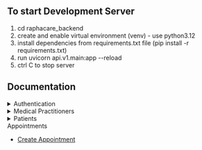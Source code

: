 ## To start Development Server

1. cd raphacare_backend
2. create and enable virtual environment (venv) - use python3.12
3. install dependencies from requirements.txt file (pip install -r requirements.txt)
4. run uvicorn api.v1.main:app --reload
5. ctrl C to stop server

## Documentation

<details>
<summary>Authentication</summary>

- [Login User](docs/api/auth/login_user.md)
- [Register New Medical_Practitioner](docs/api/auth/register_medical_practitioner.md)
- [Register New Patient](docs/api/auth/register_patient.md)
- [Request Token](docs/api/auth/request_token.md)
- [Reset/Update Password](docs/api/auth/reset_password.md)
- [Verify New Email Registration](docs/api/auth/verify_email.md)

</details>
<details>
<summary>Medical Practitioners</summary>

- [Get All Medical Practitioners](docs/api/medical_practitioners/get_all_%20medical_practitioners.md)
- [Get Medical Practitioner By Id](docs/api/medical_practitioners/get_medical_practitioner_by_id.md)
- [Medical Practitioner Add Services](docs/api/medical_practitioners/add_services.md)
- [Register New Medical_Practitioner](docs/api/auth/register_medical_practitioner.md)

</details>

<details>
<summary>Patients</summary>

- [Get All Patients](docs/api/patients/get_all_patients.md)
- [Get Patient By Id](docs/api/patients/get_patient_by_id.md)
- [Register New Patient](docs/api/auth/register_patient.md)

</details>
<summary>Appointments</summary>

- [Create Appointment](docs/api/medical_services/appointment.md)

</details>
